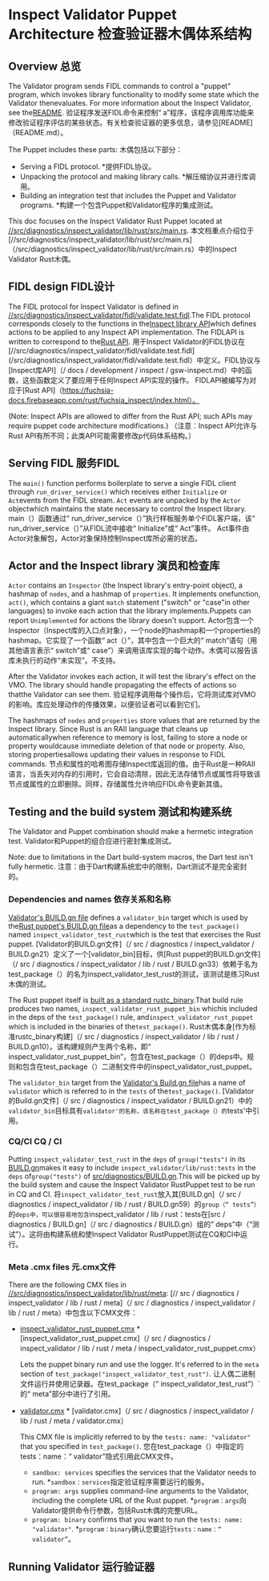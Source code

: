 
# Inspect Validator Puppet Architecture  检查验证器木偶体系结构 
## Overview  总览 

The Validator program sends FIDL commands to control a "puppet" program, which invokes library functionality to modify some state which the Validator thenevaluates. For more information about the Inspect Validator, see the[README](README.md). 验证程序发送FIDL命令来控制“ a”程序，该程序调用库功能来修改验证程序评估的某些状态。有关检查验证器的更多信息，请参见[README]（README.md）。

The Puppet includes these parts:  木偶包括以下部分：

 
* Serving a FIDL protocol.  *提供FIDL协议。
* Unpacking the protocol and making library calls.  *解压缩协议并进行库调用。
* Building an integration test that includes the Puppet and Validator programs.  *构建一个包含Puppet和Validator程序的集成测试。

This doc focuses on the Inspect Validator Rust Puppet located at [//src/diagnostics/inspect_validator/lib/rust/src/main.rs](/src/diagnostics/inspect_validator/lib/rust/src/main.rs). 本文档重点介绍位于[//src/diagnostics/inspect_validator/lib/rust/src/main.rs]（/src/diagnostics/inspect_validator/lib/rust/src/main.rs）中的Inspect Validator Rust木偶。

 
## FIDL design  FIDL设计 

The FIDL protocol for Inspect Validator is defined in [//src/diagnostics/inspect_validator/fidl/validate.test.fidl](/src/diagnostics/inspect_validator/fidl/validate.test.fidl).The FIDL protocol corresponds closely to the functions in the[Inspect library API](/docs/development/inspect/gsw-inspect.md)which defines actions to be applied to any Inspect API implementation. The FIDLAPI is written to correspond to the[Rust API](https://fuchsia-docs.firebaseapp.com/rust/fuchsia_inspect/index.html). 用于Inspect Validator的FIDL协议在[//src/diagnostics/inspect_validator/fidl/validate.test.fidl](/src/diagnostics/inspect_validator/fidl/validate.test.fidl）中定义。FIDL协议与[Inspect库API]（/ docs / development / inspect / gsw-inspect.md）中的函数，这些函数定义了要应用于任何Inspect API实现的操作。 FIDLAPI被编写为对应于[Rust API]（https://fuchsia-docs.firebaseapp.com/rust/fuchsia_inspect/index.html）。

(Note: Inspect APIs are allowed to differ from the Rust API; such APIs may require puppet code architecture modifications.) （注意：Inspect API允许与Rust API有所不同；此类API可能需要修改p代码体系结构。）

 
## Serving FIDL  服务FIDL 

The `main()` function performs boilerplate to serve a single FIDL client through `run_driver_service()` which receives either `Initialize` or `Act`events from the FIDL stream. `Act` events are unpacked by the `Actor` objectwhich maintains the state necessary to control the Inspect library. main（）函数通过“ run_driver_service（）”执行样板服务单个FIDL客户端，该“ run_driver_service（）”从FIDL流中接收“ Initialize”或“ Act”事件。 Act事件由Actor对象解包，Actor对象保持控制Inspect库所必需的状态。

 
## Actor and the Inspect library  演员和检查库 

`Actor` contains an `Inspector` (the Inspect library's entry-point object), a hashmap of `nodes`, and a hashmap of `properties`. It implements onefunction, `act()`, which contains a giant `match` statement ("switch" or "case"in other languages) to invoke each action that the library implements.Puppets can report `Unimplemented` for actions the library doesn't support. Actor包含一个Inspector（Inspect库的入口点对象），一个node的hashmap和一个properties的hashmap。它实现了一个函数“ act（）”，其中包含一个巨大的“ match”语句（用其他语言表示“ switch”或“ case”）来调用该库实现的每个动作。木偶可以报告该库未执行的动作“未实现”。不支持。

After the Validator invokes each action, it will test the library's effect on the VMO. The library should handle propagating the effects of actions so thatthe Validator can see them. 验证程序调用每个操作后，它将测试库对VMO的影响。库应处理动作的传播效果，以便验证者可以看到它们。

The hashmaps of `nodes` and `properties` store values that are returned by the Inspect library. Since Rust is an RAII language that cleans up automaticallywhen reference to memory is lost, failing to store a node or property wouldcause immediate deletion of that node or property. Also, storing propertiesallows updating their values in response to FIDL commands. 节点和属性的哈希图存储Inspect库返回的值。由于Rust是一种RAII语言，当丢失对内存的引用时，它会自动清除，因此无法存储节点或属性将导致该节点或属性的立即删除。同样，存储属性允许响应FIDL命令更新其值。

 
## Testing and the build system  测试和构建系统 

The Validator and Puppet combination should make a hermetic integration test.  Validator和Puppet的组合应进行密封集成测试。

Note: due to limitations in the Dart build-system macros, the Dart test isn't fully hermetic. 注意：由于Dart构建系统宏中的限制，Dart测试不是完全密封的。

 
### Dependencies and names  依存关系和名称 

[Validator's BUILD.gn file](/src/diagnostics/inspect_validator/BUILD.gn#21) defines a `validator_bin` target which is used by the[Rust puppet's BUILD.gn file](/src/diagnostics/inspect_validator/lib/rust/BUILD.gn#33)as a dependency to the `test_package()` named `inspect_validator_test_rust`which is the test that exercises the Rust puppet. [Validator的BUILD.gn文件]（/ src / diagnostics / inspect_validator / BUILD.gn21）定义了一个[validator_bin]目标，供[Rust puppet的BUILD.gn文件]（/ src / diagnostics / inspect_validator / lib / rust / BUILD.gn33）依赖于名为test_package（）的名为inspect_validator_test_rust的测试，该测试是练习Rust木偶的测试。

The Rust puppet itself is [built as a standard rustc_binary](/src/diagnostics/inspect_validator/lib/rust/BUILD.gn#10).That build rule produces two names, `inspect_validator_rust_puppet_bin` whichis included in the deps of the `test_package()` rule, and`inspect_validator_rust_puppet` which is included in the binaries of the`test_package()`. Rust木偶本身[作为标准rustc_binary构建]（/ src / diagnostics / inspect_validator / lib / rust / BUILD.gn10）。该构建规则产生两个名称，即“ inspect_validator_rust_puppet_bin”，包含在test_package（）的deps中。规则和包含在test_package（）二进制文件中的inspect_validator_rust_puppet。

The `validator_bin` target from the [Validator's Build.gn file](/src/diagnostics/inspect_validator/BUILD.gn#21)has a name of `validator` which is referred to in the `tests` of the`test_package()`. [Validator的Build.gn文件]（/ src / diagnostics / inspect_validator / BUILD.gn21）中的`validator_bin`目标具有`validator'的名称，该名称在test_package（）的`tests'中引用。

 
### CQ/CI  CQ / CI 

Putting `inspect_validator_test_rust` in the `deps` of `group("tests")` in its [BUILD.gn](/src/diagnostics/inspect_validator/lib/rust/BUILD.gn#59)makes it easy to include `inspect_validator/lib/rust:tests` in the `deps` of`group("tests")` of [src/diagnostics/BUILD.gn](/src/diagnostics/BUILD.gn).This will be picked up by the build system and cause the Inspect Validator RustPuppet test to be run in CQ and CI. 将`inspect_validator_test_rust`放入其[BUILD.gn]（/ src / diagnostics / inspect_validator / lib / rust / BUILD.gn59）的`group（“ tests”）`的`deps中，可以很容易地包含`inspect_validator / lib / rust：tests在[src / diagnostics / BUILD.gn]（/ src / diagnostics / BUILD.gn）组的“ deps”中（“测试”）。这将由构建系统和使Inspect Validator RustPuppet测试在CQ和CI中运行。

 
### Meta .cmx files  元.cmx文件 

There are the following CMX files in [//src/diagnostics/inspect_validator/lib/rust/meta](/src/diagnostics/inspect_validator/lib/rust/meta):  [// src / diagnostics / inspect_validator / lib / rust / meta]（/ src / diagnostics / inspect_validator / lib / rust / meta）中包含以下CMX文件：

 
* [inspect_validator_rust_puppet.cmx](/src/diagnostics/inspect_validator/lib/rust/meta/inspect_validator_rust_puppet.cmx)  * [inspect_validator_rust_puppet.cmx]（/ src / diagnostics / inspect_validator / lib / rust / meta / inspect_validator_rust_puppet.cmx）

  Lets the puppet binary run and use the logger. It's referred to in the `meta` section of `test_package("inspect_validator_test_rust")`. 让人偶二进制文件运行并使用记录器。在test_package（“ inspect_validator_test_rust”）`的“ meta”部分中进行了引用。
* [validator.cmx](/src/diagnostics/inspect_validator/lib/rust/meta/validator.cmx)  * [validator.cmx]（/ src / diagnostics / inspect_validator / lib / rust / meta / validator.cmx）

  This CMX file is implicitly referred to by the `tests: name: "validator"` that you specified in `test_package()`.  您在test_package（）中指定的tests：name：“ validator”隐式引用此CMX文件。
    * `sandbox: services` specifies the services that the Validator needs to run.  *`sandbox：services`指定验证程序需要运行的服务。
    * `program: args` supplies command-line arguments to the Validator, including the complete URL of the Rust puppet. *`program：args`向Validator提供命令行参数，包括Rust木偶的完整URL。
    * `program: binary` confirms that you want to run the `tests: name: "validator"`. *`program：binary`确认您要运行`tests：name：“ validator”`。

 
## Running Validator  运行验证器 

